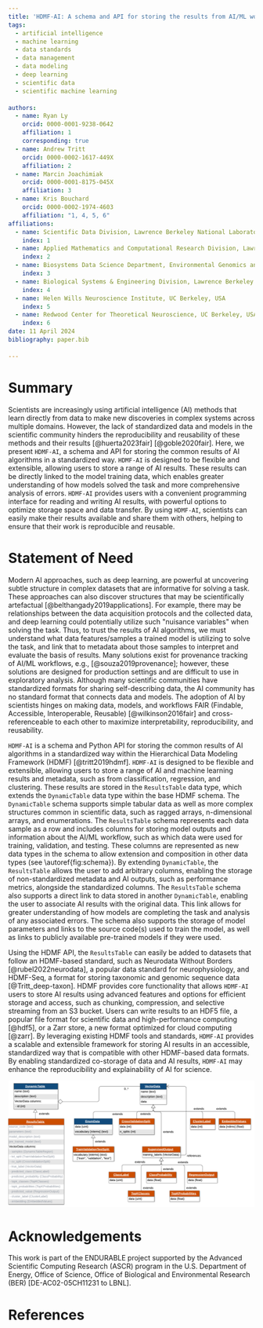 ```yaml
---
title: 'HDMF-AI: A schema and API for storing the results from AI/ML workflows'
tags:
  - artificial intelligence
  - machine learning
  - data standards
  - data management
  - data modeling
  - deep learning
  - scientific data
  - scientific machine learning

authors:
  - name: Ryan Ly
    orcid: 0000-0001-9238-0642
    affiliation: 1
    corresponding: true
  - name: Andrew Tritt
    orcid: 0000-0002-1617-449X
    affiliation: 2
  - name: Marcin Joachimiak
    orcid: 0000-0001-8175-045X
    affiliation: 3
  - name: Kris Bouchard
    orcid: 0000-0002-1974-4603
    affiliation: "1, 4, 5, 6"
affiliations:
  - name: Scientific Data Division, Lawrence Berkeley National Laboratory, USA
    index: 1
  - name: Applied Mathematics and Computational Research Division, Lawrence Berkeley National Laboratory, USA
    index: 2
  - name: Biosystems Data Science Department, Environmental Genomics and Systems Biology Division, Lawrence Berkeley National Laboratory, USA
    index: 3
  - name: Biological Systems & Engineering Division, Lawrence Berkeley National Laboratory, USA
    index: 4
  - name: Helen Wills Neuroscience Institute, UC Berkeley, USA
    index: 5
  - name: Redwood Center for Theoretical Neuroscience, UC Berkeley, USA
    index: 6
date: 11 April 2024
bibliography: paper.bib

---
```


# Summary

Scientists are increasingly using artificial intelligence (AI) methods that learn directly from data to make new discoveries in complex systems across multiple domains. However, the lack of standardized data and models in the scientific community hinders the reproducibility and reusability of these methods and their results [@huerta2023fair] [@goble2020fair]. Here, we present `HDMF-AI`, a schema and API for storing the common results of AI algorithms in a standardized way. `HDMF-AI` is designed to be flexible and extensible, allowing users to store a range of AI results. These results can be directly linked to the model training data, which enables greater understanding of how models solved the task and more comprehensive analysis of errors. `HDMF-AI` provides users with a convenient programming interface for reading and writing AI results, with powerful options to optimize storage space and data transfer. By using `HDMF-AI`, scientists can easily make their results available and share them with others, helping to ensure that their work is reproducible and reusable.

# Statement of Need

Modern AI approaches, such as deep learning, are powerful at uncovering subtle structure in complex datasets that are informative for solving a task. These approaches can also discover structures that may be scientifically artefactual [@belthangady2019applications]. For example, there may be relationships between the data acquisition protocols and the collected data, and deep learning could potentially utilize such "nuisance variables" when solving the task. Thus, to trust the results of AI algorithms, we must understand what data features/samples a trained model is utilizing to solve the task, and link that to metadata about those samples to interpret and evaluate the basis of results. Many solutions exist for provenance tracking of AI/ML workflows, e.g., [@souza2019provenance]; however, these solutions are designed for production settings and are difficult to use in exploratory analysis. Although many scientific communities have standardized formats for sharing self-describing data, the AI community has no standard format that connects data and models. The adoption of AI by scientists hinges on making data, models, and workflows FAIR (Findable, Accessible, Interoperable, Reusable) [@wilkinson2016fair] and cross-referenceable to each other to maximize interpretability, reproducibility, and reusability.

`HDMF-AI` is a schema and Python API for storing the common results of AI algorithms in a standardized way within the Hierarchical Data Modeling Framework (HDMF) [@tritt2019hdmf]. `HDMF-AI` is designed to be flexible and extensible, allowing users to store a range of AI and machine learning results and metadata, such as from classification, regression, and clustering. These results are stored in the `ResultsTable` data type, which extends the `DynamicTable` data type within the base HDMF schema. The `DynamicTable` schema supports simple tabular data as well as more complex structures common in scientific data, such as ragged arrays, n-dimensional arrays, and enumerations. The `ResultsTable` schema represents each data sample as a row and includes columns for storing model outputs and information about the AI/ML workflow, such as which data were used for training, validation, and testing. These columns are represented as new data types in the schema to allow extension and composition in other data types (see \autoref{fig:schema}). By extending `DynamicTable`, the `ResultsTable` allows the user to add arbitrary columns, enabling the storage of non-standardized metadata and AI outputs, such as performance metrics, alongside the standardized columns. The `ResultsTable` schema also supports a direct link to data stored in another `DynamicTable`, enabling the user to associate AI results with the original data. This link allows for greater understanding of how models are completing the task and analysis of any associated errors. The schema also supports the storage of model parameters and links to the source code(s) used to train the model, as well as links to publicly available pre-trained models if they were used.

Using the HDMF API, the `ResultsTable` can easily be added to datasets that follow an HDMF-based standard, such as Neurodata Without Borders [@rubel2022neurodata], a popular data standard for neurophysiology, and HDMF-Seq, a format for storing taxonomic and genomic sequence data [@Tritt_deep-taxon]. HDMF provides core functionality that allows `HDMF-AI` users to store AI results using advanced features and options for efficient storage and access, such as chunking, compression, and selective streaming from an S3 bucket. Users can write results to an HDF5 file, a popular file format for scientific data and high-performance computing [@hdf5], or a Zarr store, a new format optimized for cloud computing [@zarr]. By leveraging existing HDMF tools and standards, `HDMF-AI` provides a scalable and extensible framework for storing AI results in an accessible, standardized way that is compatible with other HDMF-based data formats. By enabling standardized co-storage of data and AI results, `HDMF-AI` may enhance the reproducibility and explainability of AI for science.

![UML diagram of the HDMF-AI schema. Data types with orange headers are introduced by HDMF-AI. Data types with blue headers are defined in HDMF. Fields colored in gray are optional.\label{fig:schema}](schema.png)

# Acknowledgements

This work is part of the ENDURABLE project supported by the Advanced Scientific Computing Research (ASCR) program in the U.S. Department of Energy, Office of Science, Office of Biological and Environmental Research (BER) [DE-AC02-05CH11231 to LBNL].

# References
